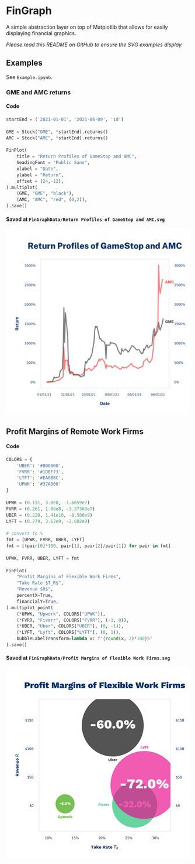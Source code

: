# FinGraph

A simple abstraction layer on top of Matplotlib that allows for easily
displaying financial graphics.

_Please read this README on GitHub to ensure the SVG examples display._

## Examples

See `Example.ipynb`.

### GME and AMC returns

#### Code
```python
startEnd = ('2021-01-01', '2021-06-09', '1d')

GME = Stock("GME", *startEnd).returns()
AMC = Stock("AMC", *startEnd).returns()

FinPlot(
    title = "Return Profiles of GameStop and AMC",
    headingFont = "Public Sans",
    xlabel = "Date",
    ylabel = "Return",
    offset = (24,-12),
).multiplot(
    (GME, "GME", "black"),
    (AMC, "AMC", "red", (0,2)),
).save()
```

#### Saved at `FinGraphData/Return Profiles of GameStop and AMC.svg`

![](FinGraphData/Return%20Profiles%20of%20GameStop%20and%20AMC.svg)

## Profit Margins of Remote Work Firms

#### Code
```python
COLORS = {
    'UBER': '#000000',
    'FVRR': '#1DBF73',
    'LYFT': '#EA0B8C',
    'UPWK': '#37A000'
}

UPWK = (0.131, 3.0e8, -1.6659e7)
FVRR = (0.261, 1.06e8, -3.37363e7)
UBER = (0.220, 1.41e10, -8.506e9)
LYFT = (0.279, 3.62e9, -2.602e9)

# convert to %
fmt = [UPWK, FVRR, UBER, LYFT]
fmt = [(pair[0]*100, pair[1], pair[2]/pair[1]) for pair in fmt]

UPWK, FVRR, UBER, LYFT = fmt
    
FinPlot(
    "Profit Margins of Flexible Work Firms", 
    "Take Rate $T_R$", 
    "Revenue $R$",
    percentX=True,
    financialY=True,
).multiplot_point(
    (*UPWK, "Upwork", COLORS["UPWK"]),
    (*FVRR, "Fiverr", COLORS["FVRR"], (-1, 0)),
    (*UBER, "Uber", COLORS["UBER"], (0, -1)),
    (*LYFT, "Lyft", COLORS["LYFT"], (0, 1)),
    bubbleLabelTransform=lambda x: f"{round(x, 2)*100}%"
).save()
```

#### Saved at `FinGraphData/Profit Margins of Flexible Work Firms.svg`
![](FinGraphData/Profit%20Margins%20of%20Flexible%20Work%20Firms.svg)